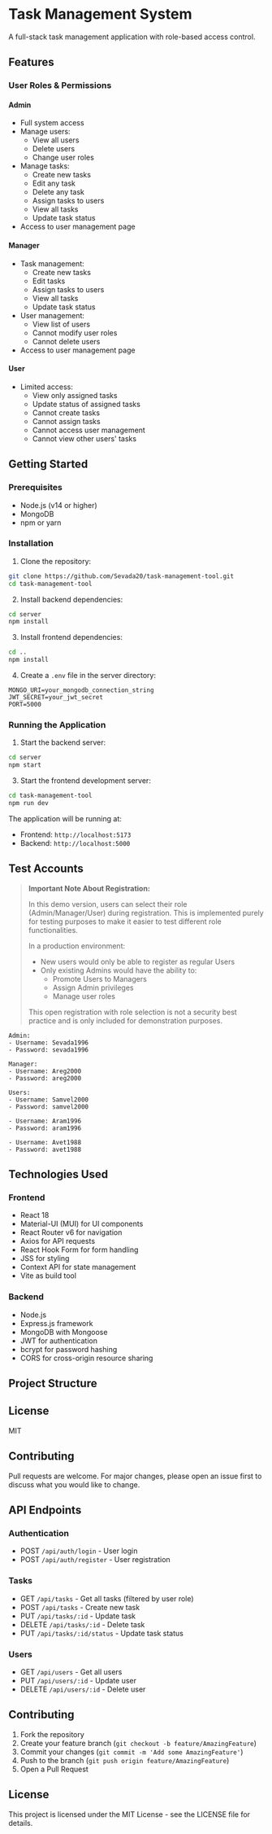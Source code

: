 # Task Management System

A full-stack task management application with role-based access control.

## Features

### User Roles & Permissions

#### Admin

- Full system access
- Manage users:
  - View all users
  - Delete users
  - Change user roles
- Manage tasks:
  - Create new tasks
  - Edit any task
  - Delete any task
  - Assign tasks to users
  - View all tasks
  - Update task status
- Access to user management page

#### Manager

- Task management:
  - Create new tasks
  - Edit tasks
  - Assign tasks to users
  - View all tasks
  - Update task status
- User management:
  - View list of users
  - Cannot modify user roles
  - Cannot delete users
- Access to user management page

#### User

- Limited access:
  - View only assigned tasks
  - Update status of assigned tasks
  - Cannot create tasks
  - Cannot assign tasks
  - Cannot access user management
  - Cannot view other users' tasks

## Getting Started

### Prerequisites

- Node.js (v14 or higher)
- MongoDB
- npm or yarn

### Installation

1. Clone the repository:

```bash
git clone https://github.com/Sevada20/task-management-tool.git
cd task-management-tool
```

2. Install backend dependencies:

```bash
cd server
npm install
```

3. Install frontend dependencies:

```bash
cd ..
npm install
```

4. Create a `.env` file in the server directory:

```env
MONGO_URI=your_mongodb_connection_string
JWT_SECRET=your_jwt_secret
PORT=5000
```

### Running the Application

1. Start the backend server:

```bash
cd server
npm start
```

3. Start the frontend development server:

```bash
cd task-management-tool
npm run dev
```

The application will be running at:

- Frontend: `http://localhost:5173`
- Backend: `http://localhost:5000`

## Test Accounts

> **Important Note About Registration:**
>
> In this demo version, users can select their role (Admin/Manager/User) during registration. This is implemented purely for testing purposes to make it easier to test different role functionalities.
>
> In a production environment:
>
> - New users would only be able to register as regular Users
> - Only existing Admins would have the ability to:
>   - Promote Users to Managers
>   - Assign Admin privileges
>   - Manage user roles
>
> This open registration with role selection is not a security best practice and is only included for demonstration purposes.

```
Admin:
- Username: Sevada1996
- Password: sevada1996

Manager:
- Username: Areg2000
- Password: areg2000

Users:
- Username: Samvel2000
- Password: samvel2000

- Username: Aram1996
- Password: aram1996

- Username: Avet1988
- Password: avet1988
```

## Technologies Used

### Frontend

- React 18
- Material-UI (MUI) for UI components
- React Router v6 for navigation
- Axios for API requests
- React Hook Form for form handling
- JSS for styling
- Context API for state management
- Vite as build tool

### Backend

- Node.js
- Express.js framework
- MongoDB with Mongoose
- JWT for authentication
- bcrypt for password hashing
- CORS for cross-origin resource sharing

## Project Structure

## License

MIT

## Contributing

Pull requests are welcome. For major changes, please open an issue first to discuss what you would like to change.

## API Endpoints

### Authentication

- POST `/api/auth/login` - User login
- POST `/api/auth/register` - User registration

### Tasks

- GET `/api/tasks` - Get all tasks (filtered by user role)
- POST `/api/tasks` - Create new task
- PUT `/api/tasks/:id` - Update task
- DELETE `/api/tasks/:id` - Delete task
- PUT `/api/tasks/:id/status` - Update task status

### Users

- GET `/api/users` - Get all users
- PUT `/api/users/:id` - Update user
- DELETE `/api/users/:id` - Delete user

## Contributing

1. Fork the repository
2. Create your feature branch (`git checkout -b feature/AmazingFeature`)
3. Commit your changes (`git commit -m 'Add some AmazingFeature'`)
4. Push to the branch (`git push origin feature/AmazingFeature`)
5. Open a Pull Request

## License

This project is licensed under the MIT License - see the LICENSE file for details.
